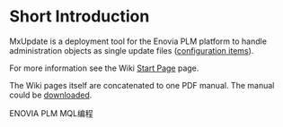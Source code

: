 # Short Introduction

MxUpdate is a deployment tool  for the Enovia PLM platform to handle
administration objects as single update files
([configuration items](http://code.google.com/p/mxupdate/wiki/CI)).

For more information see the Wiki
[Start Page](http://code.google.com/p/mxupdate/wiki/Start) page.

The Wiki pages itself are concatenated to one PDF manual. The manual could be
[downloaded](http://code.google.com/p/mxupdate/downloads/list).



ENOVIA PLM MQL编程
